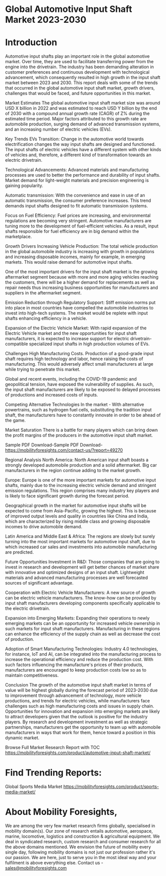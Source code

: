 # Global Automotive Input Shaft Market 2023-2030
# Introduction
Automotive input shafts play an important role in the global automotive market. Over time, they are used to facilitate transferring power from the engine into the drivetrain. The industry has been demanding alteration in customer preferences and continuous development with technological advancement, which consequently resulted in high growth in the input shaft market between 2023 and 2030. This report deals with some of the trends that occurred in the global automotive input shaft market, growth drivers, challenges that would be faced, and future opportunities in this market.


Market Estimates
The global automotive input shaft market size was around USD X billion in 2022 and was estimated to reach USD Y billion by the end of 2030 with a compound annual growth rate (CAGR) of Z% during the estimated time period. Major factors attributed to this growth rate are automobile production, surging demand of advanced transmission systems, and an increasing number of electric vehicles (EVs).


Key Trends
EVs Transition: Change in the automotive world towards electrification changes the way input shafts are designed and functioned. The input shafts of electric vehicles have a different system with other kinds of vehicles and, therefore, a different kind of transformation towards an electric drivetrain.


Technological Advancements: Advanced materials and manufacturing processes are used to better the performance and durability of input shafts. Market demand for light-weight materials and precision engineering is gaining popularity.


Automatic transmission: With the convenience and ease in use of an automatic transmission, the consumer preference increases. This trend demands input shafts designed to fit automatic transmission systems.


Focus on Fuel Efficiency: Fuel prices are increasing, and environmental regulations are becoming very stringent. Automotive manufacturers are tuning more to the development of fuel-efficient vehicles. As a result, input shafts responsible for fuel efficiency are in big demand within the marketplace.


Growth Drivers
Increasing Vehicle Production: The total vehicle production in the global automobile industry is increasing with growth in populations and increasing disposable incomes, mainly for example, in emerging markets. This would raise demand for automotive input shafts.


One of the most important drivers for the input shaft market is the growing aftermarket segment because with more and more aging vehicles reaching the customers, there will be a higher demand for replacements as well as repair needs thus increasing business opportunities for manufacturers and suppliers in the aftermarket segment.


Emission Reduction through Regulatory Support: Stiff emission norms put into place in most countries have compelled the automobile industries to invest into high-tech systems. The market would be replete with input shafts enhancing efficiency in a vehicle.


Expansion of the Electric Vehicle Market: With rapid expansion of the Electric Vehicle market and the new opportunities for input shaft manufacturers, it is expected to increase support for electric drivetrain-compatible specialized input shafts in high production volumes of EVs.


Challenges
High Manufacturing Costs. Production of a good-grade input shaft requires high technology and labor, hence raising the costs of manufacturing. This would adversely affect small manufacturers at large while trying to penetrate this market.


Global and recent events, including the COVID-19 pandemic and geopolitical tension, have exposed the vulnerability of supplies. As such, the input shaft manufacturers are likely to be exposed to delayed processes of productions and increased costs of inputs.


Competing Alternative Technologies In the market - With alternative powertrains, such as hydrogen fuel cells, substituting the tradition input shaft, the manufacturers have to constantly innovate in order to be ahead of the game.


Market Saturation There is a battle for many players which can bring down the profit margins of the producers in the automotive input shaft market.


Sample PDF Download-Sample PDF Download- https://mobilityforesights.com/contact-us/?report=49270




Regional Analysis
North America: North American input shaft boasts a strongly developed automobile production and a solid aftermarket. Big car manufacturers in the region continue adding to the market growth.


Europe: Europe is one of the more important markets for automotive input shafts, mainly due to the increasing electric vehicle demand and stringent emission regulations. This region comprises many industry key players and is likely to face significant growth during the forecast period.


Geographical growth in the market for automotive input shafts will be expected to come from Asia-Pacific, growing the highest. This is because of improved output levels and quality in countries like China and India, which are characterized by rising middle class and growing disposable incomes to drive automobile demand.


Latin America and Middle East & Africa: The regions are slowly but surely turning into the most important markets for automotive input shaft, due to which increased car sales and investments into automobile manufacturing are predicted.


Future Opportunities
Investment in R&D: Those companies that are going to invest in research and development will get better chances of market share with innovative and optimized designs of an input shaft. Lightweight materials and advanced manufacturing processes are well forecasted sources of significant advantage.


Cooperation with Electric Vehicle Manufacturers: A new source of growth can be electric vehicle manufacturers. The know-how can be provided by input shaft manufacturers developing components specifically applicable to the electric drivetrain.


Expansion into Emerging Markets: Expanding their operations to newly emerging markets can be an opportunity for increased vehicle ownership in such markets for input shaft manufacturers. Manufacturing in these regions can enhance the efficiency of the supply chain as well as decrease the cost of production.


Adoption of Smart Manufacturing Technologies: Industry 4.0 technologies, for instance, IoT and AI, can be integrated into the manufacturing process to increase the operational efficiency and reduce the production cost. With such factors influencing the manufacture's prices of their products, manufacturers are encouraged to keep production costs low so as to maintain competitiveness.


Conclusion
The growth of the automotive input shaft market in terms of value will be highest globally during the forecast period of 2023-2030 due to improvement through advancement of technology, more vehicle productions, and trends for electric vehicles, while manufacturers face challenges such as high manufacturing costs and issues in supply chain. Opportunities for innovation and expansion into emerging markets are likely to attract developers given that the outlook is positive for the industry players. By research and development investment as well as strategic partnerships, manufacturers get the opportunity to team up with automobile manufacturers in ways that work for them, hence toward a position in this dynamic market.




Browse Full Market Research Report with TOC https://mobilityforesights.com/product/automotive-input-shaft-market/






# Find Trending Reports: 
Global Sports Media Market https://mobilityforesights.com/product/sports-media-market/








# About Mobility Foresights,
We are among the very few market research firms globally, specialised in mobility domain(s). Our zone of research entails automotive, aerospace, marine, locomotive, logistics and construction & agricultural equipment. We deal in syndicated research, custom research and consumer research for all the above domains mentioned.
We envision the future of mobility every single day, following mobility domains is not just our profession rather it's our passion. We are here, just to serve you in the most ideal way and your fulfilment is above everything else. Contact us -  sales@mobilityforesights.com 




